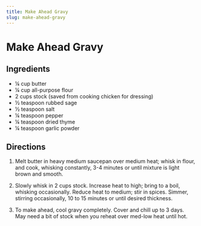 ```yaml
---
title: Make Ahead Gravy
slug: make-ahead-gravy
---
```


# Make Ahead Gravy

## Ingredients

- ¼ cup butter
- ¼ cup all-purpose flour
- 2 cups stock (saved from cooking chicken for dressing)
- ½ teaspoon rubbed sage
- ½ teaspoon salt
- ¼ teaspoon pepper
- ¼ teaspoon dried thyme
- ¼ teaspoon garlic powder

## Directions

1. Melt butter in heavy medium saucepan over medium heat; whisk in flour, and cook, whisking constantly, 3-4 minutes or until mixture is light brown and smooth.

2. Slowly whisk in 2 cups stock. Increase heat to high; bring to a boil, whisking occasionally. Reduce heat to medium; stir in spices. Simmer, stirring occasionally, 10 to 15 minutes or until desired thickness.

3. To make ahead, cool gravy completely. Cover and chill up to 3 days. May need a bit of stock when you reheat over med-low heat until hot.